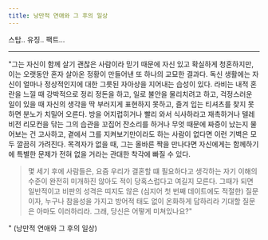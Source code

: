 ```yaml
---
title: 낭만적 연애와 그 후의 일상
---
```


스탑.. 유징.. 팩트...

---

"그는 자신이 함께 살기 괜찮은 사람이라 믿기 때문에 자신 있고 확실하게 청혼하지만, 이는 오랫동안 혼자 살아온 정황이 만들어낸 또 하나의 교묘한 결과다.
독신 생활에는 자신이 얼마나 정상적인지에 대한 그릇된 자아상을 지어내는 습성이 있다.
라비는 내적 혼란을 느낄 때 강박적으로 정리 정돈을 하고, 일로 불안을 물리치려고 하고, 걱정스러운 일이 있을 때 자신의 생각을 딱 부러지게 표현하지 못하고, 즐겨 입는 티셔츠를 찾지 못하면 분노가 치밀어 오른다.
방을 어지럽히거나 빨리 와서 식사하라고 재촉하거나 텔레비전 리모컨을 닦는 그의 습관을 꼬집어 잔소리를 하거나 무엇 때문에 짜증이 났는지 물어보는 건 고사하고, 곁에서 그를 지켜보기만이라도 하는 사람이 없다면 이런 기벽은 모두 깔끔히 가려진다.
목격자가 없을 때, 그는 올바른 짝을 만나다면 자신에게는 함께하기에 특별한 문제가 전혀 없을 거라는 관대한 착각에 빠질 수 있다.

> 몇 세기 후에 사람들은, 요즘 우리가 결혼할 떄 필요하다고 생각하는 자기 이해의 수준이 완전히 미개하진 않아도 적이 당혹스럽다고 여길지 모른다.
> 그때가 되면 일반적이고 비판의 성격은 띠지도 않은 (심지어 첫 번째 데이트에도 적절한) 질문이자, 누구나 참을성을 가지고 방어적 태도 없이 온화하게 답하리라 기대할 질문은 아마도 이러하리라.
> 그래, 당신은 어떻게 미쳐있나요?"

" (낭만적 연애와 그 후의 일상)
